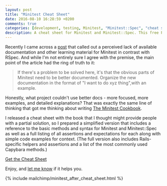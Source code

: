 ```yaml
---
layout: post
title: "Minitest Cheat Sheet"
date: 2016-08-10 16:28:59 +0200
comments: true
categories: [development, testing, Minitest, "Minitest::Spec", "cheat sheet"]
description: A cheat sheet for Minitest and Minitest::Spec. This free PDF is available for download and is taken from the full cheat sheet collection that comes with The Minitest Cookbook.
---
```

Recently I came across a [post](http://www.notmagic.org/minitest-dilemma) that called out a perceived lack of available documentation and other learning material for Minitest in contrast with RSpec.  And while I'm not entirely sure I agree with the premise, the main point of the article had the ring of truth to it:

> If there's a problem to be solved here, it's that the obvious parts
> of Minitest need to be better documented. Organize the new documentation
> in the format of "I want to do xyz thing",with an example.

Honestly, what project couldn't use better docs - more focused, more examples, and detailed explanations?  That was exactly the same line of thinking that got me thinking about writing [The Minitest Cookbook](http://chriskottom.com/minitestcookbook).

I released a cheat sheet with the book that I thought might provide people with a partial solution, so I prepared a simplified version that includes a reference to the basic methods and syntax for Minitest and Minitest::Spec as well as a full listing of all assertions and expectations for each along with simple code examples for context.  (The full version also includes Rails-specific helpers and assertions and a list of the most commonly used Capybara methods.)

<a class="bigger" target="_blank" href="/freebies/cheatsheets_free.pdf">Get the Cheat Sheet</a>

Enjoy, and [let me know](mailto:chris@chriskottom.com?subject=cheatsheet) if it helps you.

{% include mailchimp/minitest_after_cheat_sheet.html %}
